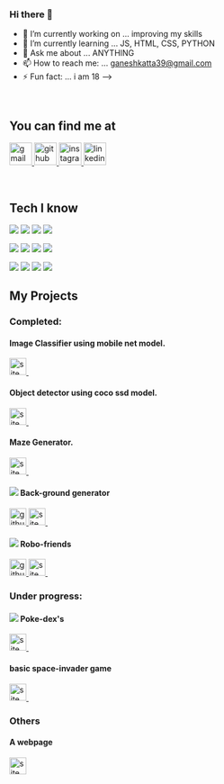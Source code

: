 ### Hi there 👋


- 🔭 I’m currently working on ... improving my skills
- 🌱 I’m currently learning ... JS, HTML, CSS, PYTHON
- 💬 Ask me about ... ANYTHING
- 📫 How to reach me: ...  ganeshkatta39@gmail.com
- ⚡ Fun fact: ... i am 18
-->

&nbsp;  


## You can find me at
<a href='mailto:ganeshkatta39@gmail.com'>
  <img alt='gmail' src="https://cdn.worldvectorlogo.com/logos/gmail-icon.svg" width="40" title="G-mail"/>
</a>

<a href='https://github.com/ganeshkatta39'>
  <img alt='github' src="https://img.pngio.com/github-logo-icon-of-glyph-style-available-in-svg-png-eps-ai-github-icon-png-256_256.png" width="40" title="GitHub"/>
</a>

<a href='https://instagram.com/ganeshkatta39'>
  <img alt='instagram' src="https://upload.wikimedia.org/wikipedia/commons/thumb/e/e7/Instagram_logo_2016.svg/768px-Instagram_logo_2016.svg.png" width="40" title="Instagram"/>
</a>

<a href='https://www.linkedin.com/in/ganeshkatta39/'>
  <img alt='linkedin' src="https://1000logos.net/wp-content/uploads/2017/03/LinkedIn-Logo.png" width="40" title="Linkedin"/>
</a>

&nbsp;&nbsp;

## Tech I know
<!-- for these badges credit to the contributors of https://github.com/Ileriayo/markdown-badges -->
<img src="https://img.shields.io/badge/python%20-%2314354C.svg?&style=for-the-badge&logo=python&logoColor=white"/> <img src="https://img.shields.io/badge/javascript%20-%23323330.svg?&style=for-the-badge&logo=javascript&logoColor=%23F7DF1E"/>
<img src="https://img.shields.io/badge/html5%20-%23E34F26.svg?&style=for-the-badge&logo=html5&logoColor=white"/>
<img src="https://img.shields.io/badge/css3%20-%231572B6.svg?&style=for-the-badge&logo=css3&logoColor=white"/>

<img src="https://img.shields.io/badge/bootstrap%20-%23563D7C.svg?&style=for-the-badge&logo=bootstrap&logoColor=white"/> <img src="https://img.shields.io/badge/react%20-%2320232a.svg?&style=for-the-badge&logo=react&logoColor=%2361DAFB"/>
<img src="https://img.shields.io/badge/node.js%20-%2343853D.svg?&style=for-the-badge&logo=node.js&logoColor=white"/>
<img src ="https://img.shields.io/badge/postgres-%23316192.svg?&style=for-the-badge&logo=postgresql&logoColor=white"/>

<img src="https://img.shields.io/badge/express.js%20-%23404d59.svg?&style=for-the-badge"/> <img src="https://img.shields.io/badge/git%20-%23F05033.svg?&style=for-the-badge&logo=git&logoColor=white"/>
<img src="https://img.shields.io/badge/github%20-%23121011.svg?&style=for-the-badge&logo=github&logoColor=white"/>
<img src="https://img.shields.io/badge/markdown-%23000000.svg?&style=for-the-badge&logo=markdown&logoColor=white"/>


## My Projects

### Completed:

#### Image Classifier using mobile net model.
<a href='https://gktech5.netlify.app'>
 <img alt='site' src="https://www.kindpng.com/picc/m/36-364957_ugg-transparent-logo-website-png-png-download.png" width="30" title="Website"/>
</a>&nbsp;&nbsp;  

#### Object detector using coco ssd model.
<a href='https://gktech6.netlify.app'>
 <img alt='site' src="https://www.kindpng.com/picc/m/36-364957_ugg-transparent-logo-website-png-png-download.png" width="30" title="Website"/>
</a>&nbsp;&nbsp; 

#### Maze Generator.
<a href='https://gktech6.netlify.app'>
 <img alt='site' src="https://www.kindpng.com/picc/m/36-364957_ugg-transparent-logo-website-png-png-download.png" width="30" title="Website"/>
</a>&nbsp;&nbsp; 

#### <img src="https://img.icons8.com/metro/20/000000/sheet-of-paper.png"/>  Back-ground generator
<a href='https://github.com/ganeshkatta39/background-generator'>
  <img alt='github repo' src="https://image.flaticon.com/icons/png/512/37/37819.png" width="30" title="GitHub repo"/>
</a>
<a href='https://ganeshkatta39.github.io/background-generator/'>
  <img alt='site' src="https://www.kindpng.com/picc/m/36-364957_ugg-transparent-logo-website-png-png-download.png" width="30" title="Website"/>
</a>&nbsp;&nbsp;  

#### <img src="https://img.icons8.com/pastel-glyph/20/000000/robot-2--v2.png"/>  Robo-friends
<a href='https://github.com/ganeshkatta39/robo-friends'>
  <img alt='github repo' src="https://image.flaticon.com/icons/png/512/37/37819.png" width="30" title="GitHub repo"/>
</a>
<a href='https://ganeshkatta39.github.io/robo-friends/'>
  <img alt='site' src="https://www.kindpng.com/picc/m/36-364957_ugg-transparent-logo-website-png-png-download.png" width="30" title="Website"/>
</a>&nbsp;&nbsp;

### Under progress:
#### <img src="https://img.icons8.com/metro/20/000000/pokedex.png"/>  Poke-dex's
<a href='https://gktech3.netlify.app/'>
  <img alt='site' src="https://www.kindpng.com/picc/m/36-364957_ugg-transparent-logo-website-png-png-download.png" width="30" title="Website"/>
</a>&nbsp;&nbsp;  

#### basic space-invader game
<a href='https://gktech4.netlify.app/'>
  <img alt='site' src="https://www.kindpng.com/picc/m/36-364957_ugg-transparent-logo-website-png-png-download.png" width="30" title="Website"/>
</a>&nbsp;&nbsp;

### Others

#### A webpage
<a href='https://gktech.netlify.app/'>

  <img alt='site' src="https://www.kindpng.com/picc/m/36-364957_ugg-transparent-logo-website-png-png-download.png" width="30" title="Website"/>

</a>&nbsp;&nbsp;


